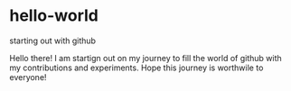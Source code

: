 # hello-world
starting out with github

Hello there!
I am startign out on my journey to fill the world of github with my contributions and experiments. 
Hope this journey is worthwile to everyone!
